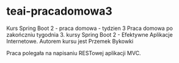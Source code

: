 # teai-pracadomowa3
Kurs Spring Boot 2 - praca domowa - tydzien 3
Praca domowa po zakończniu tygodnia 3. kursy Spring Boot 2 - Efektywne Aplikacje Internetowe. 
Autorem kursu jest Przemek Bykowki

Praca polegała na napisaniu RESTowej aplikacji MVC.


